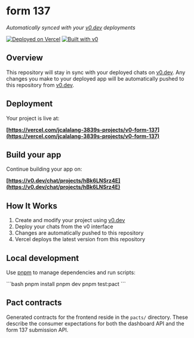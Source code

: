 # form 137

*Automatically synced with your [v0.dev](https://v0.dev) deployments*

[![Deployed on Vercel](https://img.shields.io/badge/Deployed%20on-Vercel-black?style=for-the-badge&logo=vercel)](https://vercel.com/jcalalang-3839s-projects/v0-form-137)
[![Built with v0](https://img.shields.io/badge/Built%20with-v0.dev-black?style=for-the-badge)](https://v0.dev/chat/projects/hBk6LNSrz4E)

## Overview

This repository will stay in sync with your deployed chats on [v0.dev](https://v0.dev).
Any changes you make to your deployed app will be automatically pushed to this repository from [v0.dev](https://v0.dev).

## Deployment

Your project is live at:

**[https://vercel.com/jcalalang-3839s-projects/v0-form-137](https://vercel.com/jcalalang-3839s-projects/v0-form-137)**

## Build your app

Continue building your app on:

**[https://v0.dev/chat/projects/hBk6LNSrz4E](https://v0.dev/chat/projects/hBk6LNSrz4E)**

## How It Works

1. Create and modify your project using [v0.dev](https://v0.dev)
2. Deploy your chats from the v0 interface
3. Changes are automatically pushed to this repository
4. Vercel deploys the latest version from this repository

## Local development

Use [pnpm](https://pnpm.io/) to manage dependencies and run scripts:

\`\`\`bash
pnpm install
pnpm dev
pnpm test:pact
\`\`\`

## Pact contracts

Generated contracts for the frontend reside in the `pacts/` directory. These
describe the consumer expectations for both the dashboard API and the form 137
submission API.
